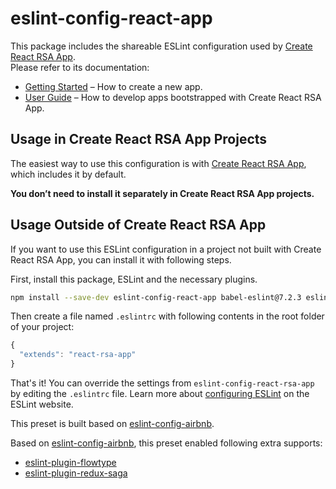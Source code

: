 # eslint-config-react-app

This package includes the shareable ESLint configuration used by [Create React RSA App](https://github.com/raymondsze/create-react-rsa-app).<br>
Please refer to its documentation:

* [Getting Started](https://github.com/raymondsze/create-react-rsa-app/blob/master/README.md#getting-started) – How to create a new app.
* [User Guide](https://github.com/raymondsze/create-react-rsa-app/blob/master/packages/react-scripts/template/README.md) – How to develop apps bootstrapped with Create React RSA App.

## Usage in Create React RSA App Projects

The easiest way to use this configuration is with [Create React RSA App](https://github.com/raymondsze/create-react-rsa-app), which includes it by default.

**You don’t need to install it separately in Create React RSA App projects.**

## Usage Outside of Create React RSA App

If you want to use this ESLint configuration in a project not built with Create React RSA App, you can install it with following steps.

First, install this package, ESLint and the necessary plugins.

  ```sh
  npm install --save-dev eslint-config-react-app babel-eslint@7.2.3 eslint@3.19.0 eslint-plugin-flowtype@2.33.0 eslint-plugin-import@2.2.0 eslint-plugin-jsx-a11y@5.0.3 eslint-plugin-react@7.0.1 eslint-config-airbnb@15.0.1
  ```

Then create a file named `.eslintrc` with following contents in the root folder of your project:

  ```js
  {
    "extends": "react-rsa-app"
  }
  ```

  That's it! You can override the settings from `eslint-config-react-rsa-app` by editing the `.eslintrc` file. Learn more about [configuring ESLint](http://eslint.org/docs/user-guide/configuring) on the ESLint website.

This preset is built based on [eslint-config-airbnb](https://github.com/airbnb/javascript/blob/master/packages/eslint-config-airbnb).

Based on [eslint-config-airbnb](https://github.com/airbnb/javascript/blob/master/packages/eslint-config-airbnb), this preset enabled following extra supports:

* [eslint-plugin-flowtype](https://github.com/gajus/eslint-plugin-flowtype)
* [eslint-plugin-redux-saga](https://github.com/pke/eslint-plugin-redux-saga)
